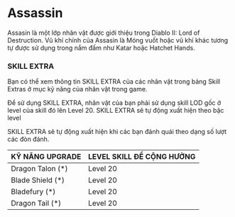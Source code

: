 # Assassin

Assasin là một lớp nhân vật được giới thiệu trong Diablo II: Lord of Destruction. Vũ khí chính của Assasin là Móng vuốt hoặc vũ khí khác tương tự được sử dụng trong nắm đấm như Katar hoặc Hatchet Hands.

### SKILL EXTRA

Bạn có thể xem thông tin SKILL EXTRA của các nhân vật trong bảng Skill Extras ở mục kỹ năng của nhân vật trong game.

Để sử dụng SKILL EXTRA, nhân vật của bạn phải sử dụng skill LOD gốc ở level của skill đó lên Level 20. SKILL EXTRA sẽ tự động xuất hiện theo bậc level

SKILL EXTRA sẽ tự động xuất hiện khi các bạn đánh quái theo dạng số lượt các đòn đánh.

| KỸ NĂNG UPGRADE   | LEVEL SKILL ĐỂ CỘNG HƯỞNG |
| ----------------- | ------------------------- |
| Dragon Talon (\*) | Level 20                  |
| Blade Shield (\*) | Level 20                  |
| Bladefury (\*)    | Level 20                  |
| Dragon Tail (\*)  | Level 20                  |
